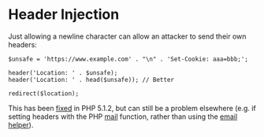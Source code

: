 
# Header Injection

Just allowing a newline character can allow an attacker to send their own headers:

	$unsafe = 'https://www.example.com' . "\n" . 'Set-Cookie: aaa=bbb;';

	header('Location: ' . $unsafe);
	header('Location: ' . head($unsafe)); // Better

	redirect($location);

This has been [fixed](https://php.net/releases/5_1_2.php) in PHP 5.1.2, but can still be a problem elsewhere (e.g. if setting headers with the PHP [mail](https://php.net/mail) function, rather than using the [email helper](../../../doc/helpers/email.md)).
